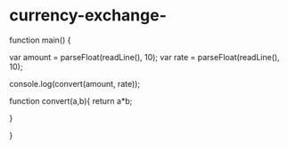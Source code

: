 # currency-exchange-


function main() {

var amount = parseFloat(readLine(), 10);
var rate = parseFloat(readLine(), 10);

console.log(convert(amount, rate));

function convert(a,b){
return a*b;

}

}
